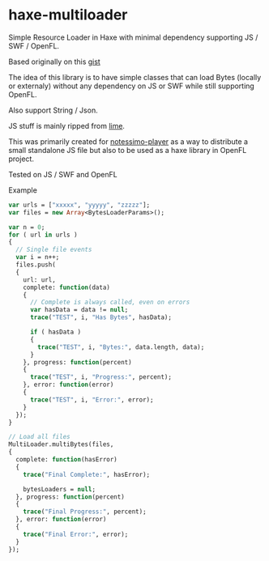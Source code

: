 # haxe-multiloader
Simple Resource Loader in Haxe with minimal dependency supporting JS / SWF / OpenFL.

Based originally on this [gist](https://gist.github.com/cambiata/471575a42676b27719e3)

The idea of this library is to have simple classes that can load Bytes (locally or externaly) without any dependency on JS or SWF while still supporting OpenFL.

Also support String / Json.

JS stuff is mainly ripped from [lime](https://github.com/openfl/lime/).

This was primarily created for [notessimo-player](https://github.com/starburst997/notessimo-player) as a way to distribute a small standalone JS file but also to be used as a haxe library in OpenFL project.

Tested on JS / SWF and OpenFL

Example
```haxe
var urls = ["xxxxx", "yyyyy", "zzzzz"];
var files = new Array<BytesLoaderParams>();

var n = 0;
for ( url in urls )
{
  // Single file events
  var i = n++;
  files.push(
  {
    url: url,
    complete: function(data)
    {
      // Complete is always called, even on errors
      var hasData = data != null;
      trace("TEST", i, "Has Bytes", hasData);

      if ( hasData )
      {
        trace("TEST", i, "Bytes:", data.length, data);
      }
    }, progress: function(percent)
    {
      trace("TEST", i, "Progress:", percent);
    }, error: function(error)
    {
      trace("TEST", i, "Error:", error);
    }
  });
}

// Load all files
MultiLoader.multiBytes(files,
{
  complete: function(hasError)
  {
    trace("Final Complete:", hasError);

    bytesLoaders = null;
  }, progress: function(percent)
  {
    trace("Final Progress:", percent);
  }, error: function(error)
  {
    trace("Final Error:", error);
  }
});
```
